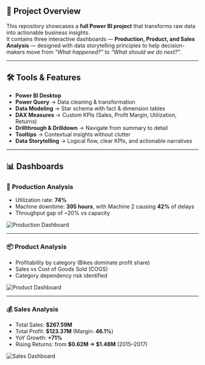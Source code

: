 ## 🚀 Project Overview  
This repository showcases a **full Power BI project** that transforms raw data into actionable business insights.  
It contains three interactive dashboards — **Production, Product, and Sales Analysis** — designed with data storytelling principles to help decision-makers move from *“What happened?”* to *“What should we do next?”*.  

---

## 🛠️ Tools & Features  
- **Power BI Desktop**  
- **Power Query** → Data cleaning & transformation  
- **Data Modeling** → Star schema with fact & dimension tables  
- **DAX Measures** → Custom KPIs (Sales, Profit Margin, Utilization, Returns)  
- **Drillthrough & Drilldown** → Navigate from summary to detail  
- **Tooltips** → Contextual insights without clutter  
- **Data Storytelling** → Logical flow, clear KPIs, and actionable narratives  

---

## 📊 Dashboards  

### 🔧 Production Analysis  
- Utilization rate: **74%**  
- Machine downtime: **395 hours**, with Machine 2 causing **42%** of delays  
- Throughput gap of ~20% vs capacity  

![Production Dashboard](https://github.com/your-username/business-analytics-dashboards/blob/main/images/production.png?raw=true)  

---

### 📦 Product Analysis  
- Profitability by category (Bikes dominate profit share)  
- Sales vs Cost of Goods Sold (COGS)  
- Category dependency risk identified  

![Product Dashboard](https://github.com/your-username/business-analytics-dashboards/blob/main/images/product.png?raw=true)  

---

### 💰 Sales Analysis  
- Total Sales: **$267.59M**  
- Total Profit: **$123.37M** (Margin: **46.1%**)  
- YoY Growth: **+71%**  
- Rising Returns: from **$0.62M → $1.48M** (2015–2017)  

![Sales Dashboard](https://github.com/your-username/business-analytics-dashboards/blob/main/images/sales.png?raw=true)  
